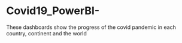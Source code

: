 # Covid19_PowerBI-
These dashboards show the progress of the covid pandemic in each country, continent and the world
